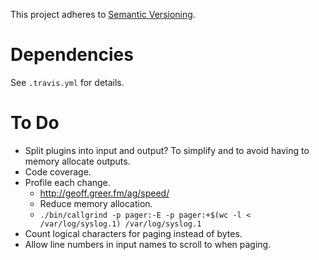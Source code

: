 This project adheres to [Semantic Versioning](http://semver.org).

# Dependencies #

See `.travis.yml` for details.

# To Do #

- Split plugins into input and output? To simplify and to avoid having to memory allocate outputs.
- Code coverage.
- Profile each change.
  - http://geoff.greer.fm/ag/speed/
  - Reduce memory allocation.
  - `./bin/callgrind -p pager:-E -p pager:+$(wc -l < /var/log/syslog.1) /var/log/syslog.1`
- Count logical characters for paging instead of bytes.
- Allow line numbers in input names to scroll to when paging.
